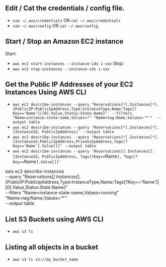 ## Edit / Cat the credentials / config file.
- `vim ~/.aws/credentials` OR `cat ~/.aws/credentials`
- `vim ~/.aws/config` OR `cat ~/.aws/config`


## Start / Stop an Amazon EC2 instance
Start:
- `aws ec2 start-instances --instance-ids i-xxx`
Stop:
- `aws ec2 stop-instances --instance-ids i-xxx`

## Get the Public IP Addresses of your EC2 Instances Using AWS CLI
- `aws ec2 describe-instances --query "Reservations[*].Instances[*].{PublicIP:PublicIpAddress,Type:InstanceType,Name:Tags[?Key=='Name']|[0].Value,Status:State.Name}"  --filters "Name=instance-state-name,Values=*" "Name=tag:Name,Values='*'"  --output table`
- `aws ec2 describe-instances --query 'Reservations[*].Instances[*].[InstanceId, PublicIpAddress]' --output table `
- `aws ec2 describe-instances --query "Reservations[*].Instances[*].[InstanceId,PublicIpAddress,PrivateIpAddress,Tags[?Key=='Name'].Value[]]" --output table `
- `aws ec2 describe-instances --query 'Reservations[].Instances[].[InstanceId, PublicIpAddress, Tags[?Key==`Name`], Tags[?Key==`Name`].Value[]]'`

aws ec2 describe-instances \
--query "Reservations[*].Instances[*].{PublicIP:PublicIpAddress,Type:InstanceType,Name:Tags[?Key=='Name']|[0].Value,Status:State.Name}"  \
--filters "Name=instance-state-name,Values=running" "Name=tag:Name,Values='*'"  \
--output table

## List S3 Buckets using AWS CLI
- `aws s3 ls`
## Listing all objects in a bucket
- `aws s3 ls s3://my_bucket_name`